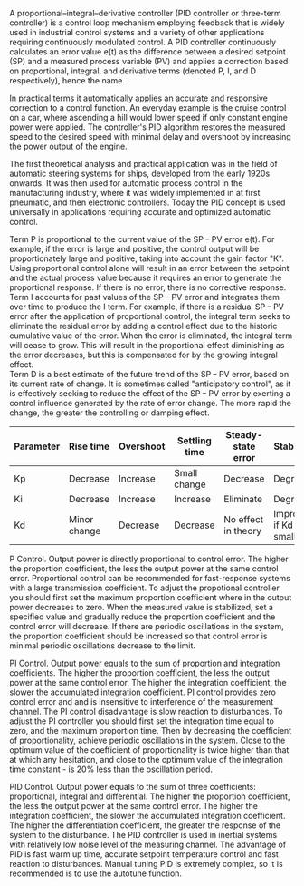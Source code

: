A proportional–integral–derivative controller (PID controller or three-term controller) is a control loop mechanism employing feedback that is widely used in industrial control systems and a variety of other applications requiring continuously modulated control. A PID controller continuously calculates an error value e(t) as the difference between a desired setpoint (SP) and a measured process variable (PV) and applies a correction based on proportional, integral, and derivative terms (denoted P, I, and D respectively), hence the name.

In practical terms it automatically applies an accurate and responsive correction to a control function. An everyday example is the cruise control on a car, where ascending a hill would lower speed if only constant engine power were applied. The controller's PID algorithm restores the measured speed to the desired speed with minimal delay and overshoot by increasing the power output of the engine.

The first theoretical analysis and practical application was in the field of automatic steering systems for ships, developed from the early 1920s onwards. It was then used for automatic process control in the manufacturing industry, where it was widely implemented in at first pneumatic, and then electronic controllers. Today the PID concept is used universally in applications requiring accurate and optimized automatic control.

Term P is proportional to the current value of the SP − PV error e(t). For example, if the error is large and positive, the control output will be proportionately large and positive, taking into account the gain factor "K". Using proportional control alone will result in an error between the setpoint and the actual process value because it requires an error to generate the proportional response. If there is no error, there is no corrective response.   
Term I accounts for past values of the SP − PV error and integrates them over time to produce the I term. For example, if there is a residual SP − PV error after the application of proportional control, the integral term seeks to eliminate the residual error by adding a control effect due to the historic cumulative value of the error. When the error is eliminated, the integral term will cease to grow. This will result in the proportional effect diminishing as the error decreases, but this is compensated for by the growing integral effect.    
Term D is a best estimate of the future trend of the SP − PV error, based on its current rate of change. It is sometimes called "anticipatory control", as it is effectively seeking to reduce the effect of the SP − PV error by exerting a control influence generated by the rate of error change. The more rapid the change, the greater the controlling or damping effect.

| Parameter |	Rise time	|Overshoot|	Settling time|	Steady-state error	|Stability|
| --- | --- | ---| ---| ---| ---|
| Kp|	Decrease|	Increase|	Small change	|Decrease|	Degrade|
| Ki	|Decrease	|Increase	|Increase	|Eliminate|	Degrade|
|Kd	|Minor change|	Decrease	|Decrease|	No effect in theory|	Improve if Kd small|

P Control. Output power is directly proportional to control error. The higher the proportion coefficient, the less the output power at the same control error. Proportional control can be recommended for fast-response systems with a large transmission coefficient. To adjust the propotional controller you should first set the maximum proportion coefficient where in the output power decreases to zero. When the measured value is stabilized, set a specified value and gradually reduce the proportion coefficient and the control error will decrease. If there are periodic oscillations in the system, the proportion coefficient should be increased so that control error is minimal periodic oscillations decrease to the limit.

PI Control. Output power equals to the sum of proportion and integration coefficients. The higher the proportion coefficient, the less the output power at the same control error. The higher the integration coefficient, the slower the accumulated integration coefficient. PI control provides zero control error and and is insensitive to interference of the measurement channel. The PI control disadvantage is slow reaction to disturbances. To adjust the PI controller you should first set the integration time equal to zero, and the maximum proportion time. Then by decreasing the coefficient of proportionality, achieve periodic oscillations in the system. Close to the optimum value of the coefficient of proportionality is twice higher than that at which any hesitation, and close to the optimum value of the integration time constant - is 20% less than the oscillation period.

PID Control. Output power equals to the sum of three coefficients: proportional, integral and differential. The higher the proportion coefficient, the less the output power at the same control error. The higher the integration coefficient, the slower the accumulated integration coefficient. The higher the differentiation coefficient, the greater the response of the system to the disturbance. The PID controller is used in inertial systems with relatively low noise level of the measuring channel. The advantage of PID is fast warm up time, accurate setpoint temperature control and fast reaction to disturbances. Manual tuning PID is extremely complex, so it is recommended is to use the autotune function.
